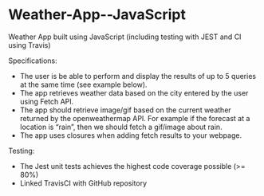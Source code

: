 # Weather-App--JavaScript
Weather App built using JavaScript (including testing with JEST and CI using Travis)


Specifications:
* The user is be able to perform and display the results of up to 5 queries at the same time (see example below).
* The app retrieves weather data based on the city entered by the user using Fetch API.
* The app should retrieve image/gif based on the current weather returned by the openweathermap API. For example if the forecast at a location is “rain”, then we should fetch a gif/image about rain.
* The app uses closures when adding fetch results to your webpage.

Testing:

* The Jest unit tests achieves the highest code coverage possible (>= 80%)
* Linked TravisCI with GitHub repository
